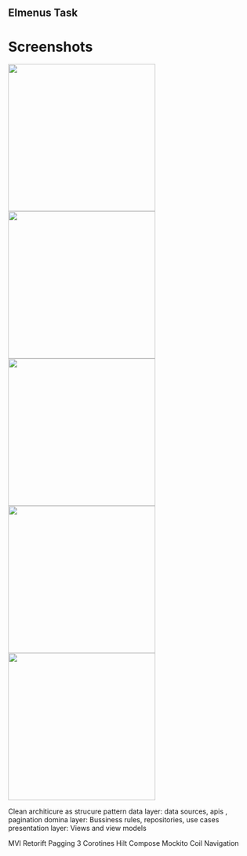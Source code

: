 ## Elmenus Task 

# Screenshots 

<img src="https://user-images.githubusercontent.com/74387512/141703780-243c45a4-6c7c-40d7-8a52-813d52aec4e7.png" width="300">
<img src="https://user-images.githubusercontent.com/74387512/141703767-f7f3c63d-d024-4fa5-9223-73eed82710d5.png" width="300">
<img src="https://user-images.githubusercontent.com/74387512/141703770-c4a7bd9d-b99b-4f1a-9d99-c5b199a26101.png" width="300">
<img src="https://user-images.githubusercontent.com/74387512/141703772-7fbeea6d-89f8-4948-a6d7-8dfe275ee1b1.png" width="300">
<img src="https://user-images.githubusercontent.com/74387512/141703777-282c391c-85e3-416e-b85d-3b9b7e5d6556.png" width="300">




Clean architicure as strucure pattern 
data layer: data sources, apis , pagination 
domina layer: Bussiness rules, repositories, use cases
presentation layer: Views and view models 

MVI
Retorift 
Pagging 3 
Corotines 
Hilt 
Compose 
Mockito 
Coil 
Navigation 

 

 
